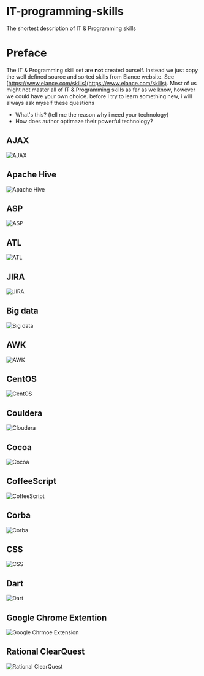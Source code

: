 # IT-programming-skills
The shortest description of IT &amp; Programming skills

# Preface
The IT & Programming skill set are __not__ created ourself. Instead we just copy the well defined source and sorted skills from Elance website. See [https://www.elance.com/skills](https://www.elance.com/skills). Most of us might not master all of IT & Programming skills as far as we know, however we could have your own choice. before I try to learn something new, i will always ask myself these questions

* What's this? (tell me the reason why i need your technology)
* How does author optimaze their powerful technology?


## AJAX
![AJAX](art/ajax.png)

## Apache Hive
![Apache Hive](art/apache-hive.png)

## ASP
![ASP](art/asp.png)


## ATL
![ATL](art/atl.png)


## JIRA
![JIRA](art/jira.png)


## Big data
![Big data](art/bigdata.png)


## AWK
![AWK](art/awk.png)


## CentOS
![CentOS](art/centos.png)


## Couldera
![Cloudera](art/cloudera.png)


## Cocoa
![Cocoa](art/cocoa.png)


## CoffeeScript
![CoffeeScript](art/coffeescript.png)


## Corba
![Corba](art/corba.png)


## CSS
![CSS](art/css.png)


## Dart
![Dart](art/dart.png)


## Google Chrome Extention
![Google Chrmoe Extension](art/googlechromeextension.png)


## Rational ClearQuest
![Rational ClearQuest](art/rationalclearquest.png)





